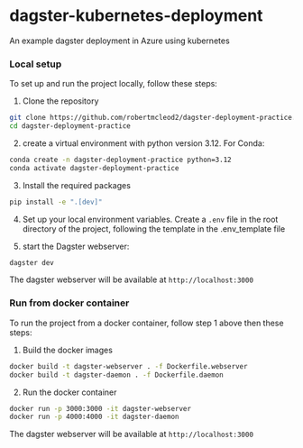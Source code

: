 # dagster-kubernetes-deployment
An example dagster deployment in Azure using kubernetes

### Local setup

To set up and run the project locally, follow these steps:

1. Clone the repository

```bash
git clone https://github.com/robertmcleod2/dagster-deployment-practice.git
cd dagster-deployment-practice
```

2. create a virtual environment with python version 3.12. For Conda:

```bash
conda create -n dagster-deployment-practice python=3.12
conda activate dagster-deployment-practice
```

3. Install the required packages

```bash
pip install -e ".[dev]"
```

4. Set up your local environment variables. Create a `.env` file in the root directory of the project, following the template in the .env_template file


5. start the Dagster webserver:

```bash
dagster dev
```

The dagster webserver will be available at `http://localhost:3000`

### Run from docker container

To run the project from a docker container, follow step 1 above then these steps:

1. Build the docker images

```bash
docker build -t dagster-webserver . -f Dockerfile.webserver
docker build -t dagster-daemon . -f Dockerfile.daemon
```

2. Run the docker container

```bash
docker run -p 3000:3000 -it dagster-webserver
docker run -p 4000:4000 -it dagster-daemon
```

The dagster webserver will be available at `http://localhost:3000`
